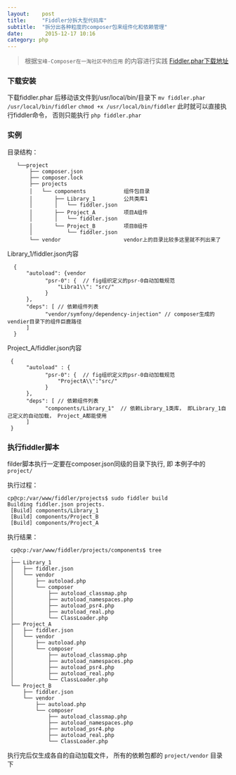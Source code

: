 ```yaml
---
layout:    post
title:     "Fiddler分拆大型代码库"
subtitle:  "拆分出各种粒度的composer包来组件化和依赖管理"
date:       2015-12-17 10:16
category: php
---
```

> 根据`宝峰-Composer在一淘社区中的应用` 的内容进行实践
> [Fiddler.phar下载地址](https://github.com/beberlei/fiddler/releases)

### 下载安装

下载fiddler.phar 后移动该文件到/usr/local/bin/目录下 `mv fiddler.phar /usr/local/bin/fiddler` `chmod +x /usr/local/bin/fiddler`
此时就可以直接执行fiddler命令， 否则只能执行 `php fiddler.phar`

### 实例

目录结构：
    
       └──project
           ├── composer.json
           ├── composer.lock
           ├── projects
           │   └── components            组件包目录
           │       ├── Library_1         公共类库1
           │       │   └── fiddler.json
           │       ├── Project_A         项目A组件
           │       │   └── fiddler.json
           │       └── Project_B         项目B组件
           │           └── fiddler.json
           └── vendor                    vendor上的目录比较多这里就不列出来了 

Library_1/fiddler.json内容
    
      {
          "autoload": {vendor
                "psr-0": {  // fig组织定义的psr-0自动加载规范
                    "Libra1\\": "src/"  
                }
          },
          "deps": [ // 依赖组件列表
                "vendor/symfony/dependency-injection" // composer生成的vendier目录下的组件巨鹿路径
          ]
      }
      
Project_A/fiddler.json内容

     {
          "autoload" : {
                "psr-0": {  // fig组织定义的psr-0自动加载规范
                    "ProjectA\\":"src/" 
                }
          },
          "deps": [ // 依赖组件列表
                "components/Library_1"  // 依赖Library_1类库， 即Library_1自己定义的自动加载， Project_A都能使用
          ]
     }

### 执行fiddler脚本
filder脚本执行一定要在composer.json同级的目录下执行, 即 本例子中的`project/`

执行过程：

    cp@cp:/var/www/fiddler/projects$ sudo fiddler build
    Building fiddler.json projects.
     [Build] components/Library_1
     [Build] components/Project_B
     [Build] components/Project_A
     
执行结果：

     cp@cp:/var/www/fiddler/projects/components$ tree
     .
     ├── Library_1
     │   ├── fiddler.json
     │   └── vendor
     │       ├── autoload.php
     │       └── composer
     │           ├── autoload_classmap.php
     │           ├── autoload_namespaces.php
     │           ├── autoload_psr4.php
     │           ├── autoload_real.php
     │           └── ClassLoader.php
     ├── Project_A
     │   ├── fiddler.json
     │   └── vendor
     │       ├── autoload.php
     │       └── composer
     │           ├── autoload_classmap.php
     │           ├── autoload_namespaces.php
     │           ├── autoload_psr4.php
     │           ├── autoload_real.php
     │           └── ClassLoader.php
     └── Project_B
         ├── fiddler.json
         └── vendor
             ├── autoload.php
             └── composer
                 ├── autoload_classmap.php
                 ├── autoload_namespaces.php
                 ├── autoload_psr4.php
                 ├── autoload_real.php
                 └── ClassLoader.php

执行完后仅生成各自的自动加载文件， 所有的依赖包都的 `project/vendor` 目录下
